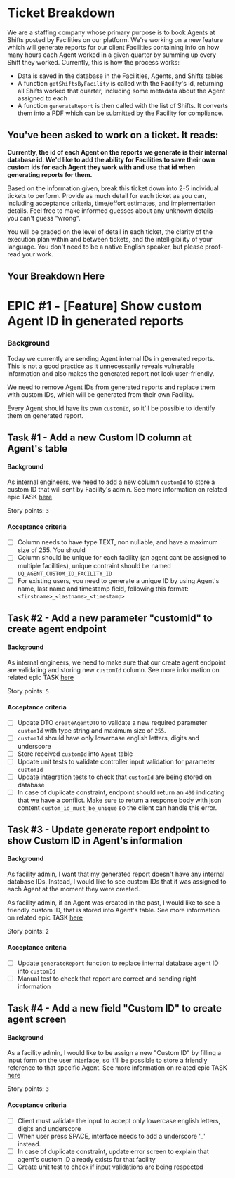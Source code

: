 # Ticket Breakdown
We are a staffing company whose primary purpose is to book Agents at Shifts posted by Facilities on our platform. We're working on a new feature which will generate reports for our client Facilities containing info on how many hours each Agent worked in a given quarter by summing up every Shift they worked. Currently, this is how the process works:

- Data is saved in the database in the Facilities, Agents, and Shifts tables
- A function `getShiftsByFacility` is called with the Facility's id, returning all Shifts worked that quarter, including some metadata about the Agent assigned to each
- A function `generateReport` is then called with the list of Shifts. It converts them into a PDF which can be submitted by the Facility for compliance.

## You've been asked to work on a ticket. It reads:

**Currently, the id of each Agent on the reports we generate is their internal database id. We'd like to add the ability for Facilities to save their own custom ids for each Agent they work with and use that id when generating reports for them.**


Based on the information given, break this ticket down into 2-5 individual tickets to perform. Provide as much detail for each ticket as you can, including acceptance criteria, time/effort estimates, and implementation details. Feel free to make informed guesses about any unknown details - you can't guess "wrong".


You will be graded on the level of detail in each ticket, the clarity of the execution plan within and between tickets, and the intelligibility of your language. You don't need to be a native English speaker, but please proof-read your work.

## Your Breakdown Here

# EPIC \#1 - [Feature] Show custom Agent ID in generated reports

### Background

Today we currently are sending Agent internal IDs in generated reports. This is not a good practice as it unnecessarily reveals vulnerable information and also makes the generated report not look user-friendly.

We need to remove Agent IDs from generated reports and replace them with custom IDs, which will be generated from their own Facility.

Every Agent should have its own `customId`, so it'll be possible to identify them on generated report.

## Task \#1 - Add a new Custom ID column at Agent's table

#### Background

As internal engineers, we need to add a new column `customId` to store a custom ID that will sent by Facility's admin.
See more information on related epic TASK [here](#epic-1---feature-show-custom-agent-id-in-generated-reports)

Story points: `3`

#### Acceptance criteria
- [ ] Column needs to have type TEXT, non nullable, and have a maximum size of 255.
You should
- [ ] Column should be unique for each facility (an agent cant be assigned to multiple facilities), unique contraint should be named `UQ_AGENT_CUSTOM_ID_FACILITY_ID`
- [ ] For existing users, you need to generate a unique ID by using Agent's name, last name and timestamp field, following this format: `<firstname>_<lastname>_<timestamp>`

## Task \#2 - Add a new parameter "customId" to create agent endpoint
#### Background

As internal engineers, we need to make sure that our create agent endpoint are validating and storing new `customId` column.
See more information on related epic TASK [here](#epic-1---feature-show-custom-agent-id-in-generated-reports)

Story points: `5`

#### Acceptance criteria

- [ ] Update DTO `createAgentDTO` to validate a new required parameter `customId` with type string and maximum size of `255`.
- [ ] `customId` should have only lowercase english letters, digits and underscore
- [ ] Store received `customId` into `Agent` table
- [ ] Update unit tests to validate controller input validation for parameter `customId`
- [ ] Update integration tests to check that `customId` are being stored on database
- [ ] In case of duplicate constraint, endpoint should return an `409` indicating that we have a conflict. Make sure to return a response body with json content `custom_id_must_be_unique` so the client can handle this error.

## Task \#3 - Update generate report endpoint to show Custom ID in Agent's information

#### Background

As facility admin, I want that my generated report doesn't have any internal database IDs. Instead, I would like to see custom IDs that it was assigned to each Agent at the moment they were created.

As facility admin, if an Agent was created in the past, I would like to see a friendly custom ID, that is stored into Agent's table.
See more information on related epic TASK [here](#epic-1---feature-show-custom-agent-id-in-generated-reports)

Story points: `2`

#### Acceptance criteria

- [ ] Update `generateReport` function to replace internal database agent ID into `customId`
- [ ] Manual test to check that report are correct and sending right information

## Task \#4 - Add a new field "Custom ID" to create agent screen

#### Background

As a facility admin, I would like to be assign a new "Custom ID" by filling a input form on the user interface, so it'll be possible to store a friendly reference to that specific Agent.
See more information on related epic TASK [here](#epic-1---feature-show-custom-agent-id-in-generated-reports)

Story points: `3`

#### Acceptance criteria
- [ ] Client must validate the input to accept only lowercase english letters, digits and underscore
- [ ] When user press SPACE, interface needs to add a underscore '_' instead.
- [ ] In case of duplicate constraint, update error screen to explain that agent's custom ID already exists for that facility
- [ ] Create unit test to check if input validations are being respected